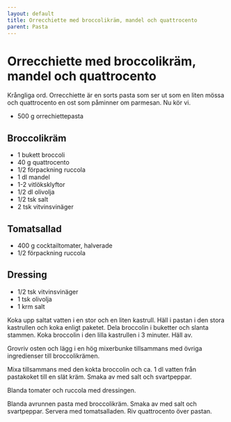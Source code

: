 ```yaml
---
layout: default
title: Orrecchiette med broccolikräm, mandel och quattrocento
parent: Pasta
---
```

# Orrecchiette med broccolikräm, mandel och quattrocento

Krångliga ord. Orrecchiette är en sorts pasta som ser ut som en liten
mössa och quattrocento en ost som påminner om parmesan. Nu kör vi.


-   500 g orrechiettepasta

## Broccolikräm
-   1 bukett broccoli
-   40 g quattrocento
-   1/2 förpackning ruccola
-   1 dl mandel
-   1-2 vitlöksklyftor
-   1/2 dl olivolja
-   1/2 tsk salt
-   2 tsk vitvinsvinäger

## Tomatsallad

-   400 g cocktailtomater, halverade
-   1/2 förpackning ruccola

## Dressing

-   1/2 tsk vitvinsvinäger
-   1 tsk olivolja
-   1 krm salt


Koka upp saltat vatten i en stor och en liten kastrull. Häll i pastan i den stora
kastrullen och koka enligt paketet. Dela broccolin i buketter och slanta stammen. Koka
broccolin i den lilla kastrullen i 3 minuter. Häll av.

Grovriv osten och lägg i en hög mixerbunke tillsammans med övriga ingredienser till
broccolikrämen. 

Mixa tillsammans med den kokta broccolin och ca. 1 dl vatten från
pastakoket till en slät kräm. Smaka av med salt och svartpeppar.

Blanda tomater och ruccola med dressingen.

Blanda avrunnen pasta med broccolikräm. Smaka av med salt och
svartpeppar. Servera med tomatsalladen. Riv quattrocento över pastan.
